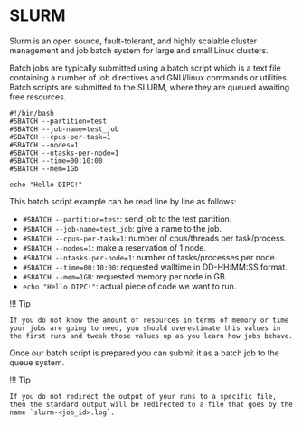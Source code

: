 # SLURM

Slurm is an open source, fault-tolerant, and highly scalable cluster management and job batch system for large and small Linux clusters.

Batch jobs are typically submitted using a batch script which is a text file containing a number of job directives and GNU/linux commands or utilities. Batch scripts are submitted to the SLURM, where they are queued awaiting free resources. 

```
#!/bin/bash                                                          
#SBATCH --partition=test
#SBATCH --job-name=test_job
#SBATCH --cpus-per-task=1
#SBATCH --nodes=1
#SBATCH --ntasks-per-node=1
#SBATCH --time=00:10:00
#SBATCH --mem=1Gb

echo "Hello DIPC!"
```

This batch script example can be read line by line as follows:

- `#SBATCH --partition=test`: send job to the test partition.
- `#SBATCH --job-name=test_job`: give a name to the job.
- `#SBATCH --cpus-per-task=1`: number of cpus/threads per task/process.
- `#SBATCH --nodes=1`: make a reservation of 1 node.
- `#SBATCH --ntasks-per-node=1`: number of tasks/processes per node.
- `#SBATCH --time=00:10:00`: requested walltime in DD-HH:MM:SS format.
- `#SBATCH --mem=1GB`: requested memory per node in GB.
- `echo "Hello DIPC!"`: actual piece of code we want to run.

!!! Tip

    If you do not know the amount of resources in terms of memory or time your jobs are going to need, you should overestimate this values in the first runs and tweak those values up as you learn how jobs behave. 

          
Once our batch script is prepared you can submit it as a batch job to the queue system.

!!! Tip

    If you do not redirect the output of your runs to a specific file, then the standard output will be redirected to a file that goes by the name `slurm-<job_id>.log`.


